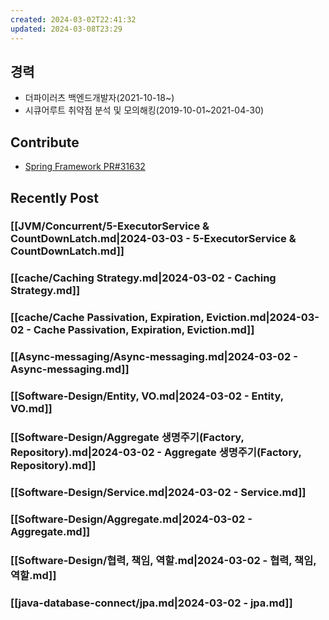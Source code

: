 ```yaml
---
created: 2024-03-02T22:41:32
updated: 2024-03-08T23:29
---
```

## 경력
- 더파이러츠 백엔드개발자(2021-10-18~)
- 시큐어루트 취약점 분석 및 모의해킹(2019-10-01~2021-04-30)

## Contribute
- [Spring Framework PR#31632](https://github.com/spring-projects/spring-framework/pull/31632)

## Recently Post
### [[JVM/Concurrent/5-ExecutorService & CountDownLatch.md|2024-03-03 - 5-ExecutorService & CountDownLatch.md]]
### [[cache/Caching Strategy.md|2024-03-02 - Caching Strategy.md]]
### [[cache/Cache Passivation, Expiration, Eviction.md|2024-03-02 - Cache Passivation, Expiration, Eviction.md]]
### [[Async-messaging/Async-messaging.md|2024-03-02 - Async-messaging.md]]
### [[Software-Design/Entity, VO.md|2024-03-02 - Entity, VO.md]]
### [[Software-Design/Aggregate 생명주기(Factory, Repository).md|2024-03-02 - Aggregate 생명주기(Factory, Repository).md]]
### [[Software-Design/Service.md|2024-03-02 - Service.md]]
### [[Software-Design/Aggregate.md|2024-03-02 - Aggregate.md]]
### [[Software-Design/협력, 책임, 역할.md|2024-03-02 - 협력, 책임, 역할.md]]
### [[java-database-connect/jpa.md|2024-03-02 - jpa.md]]